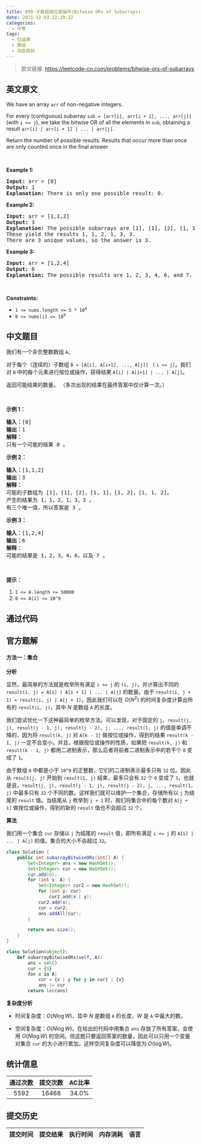 ```yaml
---
title: 898-子数组按位或操作(Bitwise ORs of Subarrays)
date: 2021-12-03 22:29:22
categories:
  - 中等
tags:
  - 位运算
  - 数组
  - 动态规划
---
```


> 原文链接: https://leetcode-cn.com/problems/bitwise-ors-of-subarrays


## 英文原文
<div><p>We have an array <code>arr</code> of non-negative integers.</p>

<p>For every (contiguous) subarray <code>sub = [arr[i], arr[i + 1], ..., arr[j]]</code> (with <code>i &lt;= j</code>), we take the bitwise OR of all the elements in <code>sub</code>, obtaining a result <code>arr[i] | arr[i + 1] | ... | arr[j]</code>.</p>

<p>Return the number of possible results. Results that occur more than once are only counted once in the final answer</p>

<p>&nbsp;</p>
<p><strong>Example 1:</strong></p>

<pre>
<strong>Input:</strong> arr = [0]
<strong>Output:</strong> 1
<strong>Explanation:</strong> There is only one possible result: 0.
</pre>

<p><strong>Example 2:</strong></p>

<pre>
<strong>Input:</strong> arr = [1,1,2]
<strong>Output:</strong> 3
<strong>Explanation:</strong> The possible subarrays are [1], [1], [2], [1, 1], [1, 2], [1, 1, 2].
These yield the results 1, 1, 2, 1, 3, 3.
There are 3 unique values, so the answer is 3.
</pre>

<p><strong>Example 3:</strong></p>

<pre>
<strong>Input:</strong> arr = [1,2,4]
<strong>Output:</strong> 6
<strong>Explanation:</strong> The possible results are 1, 2, 3, 4, 6, and 7.
</pre>

<p>&nbsp;</p>
<p><strong>Constraints:</strong></p>

<ul>
	<li><code>1 &lt;= nums.length &lt;= 5 * 10<sup>4</sup></code></li>
	<li><code>0 &lt;= nums[i]&nbsp;&lt;= 10<sup>9</sup></code></li>
</ul>
</div>

## 中文题目
<div><p>我们有一个非负整数数组&nbsp;<code>A</code>。</p>

<p>对于每个（连续的）子数组&nbsp;<code>B =&nbsp;[A[i], A[i+1], ..., A[j]]</code> （&nbsp;<code>i &lt;= j</code>），我们对&nbsp;<code>B</code>&nbsp;中的每个元素进行按位或操作，获得结果&nbsp;<code>A[i] | A[i+1] | ... | A[j]</code>。</p>

<p>返回可能结果的数量。 （多次出现的结果在最终答案中仅计算一次。）</p>

<p>&nbsp;</p>

<p><strong>示例 1：</strong></p>

<pre><strong>输入：</strong>[0]
<strong>输出：</strong>1
<strong>解释：</strong>
只有一个可能的结果 0 。
</pre>

<p><strong>示例 2：</strong></p>

<pre><strong>输入：</strong>[1,1,2]
<strong>输出：</strong>3
<strong>解释：</strong>
可能的子数组为 [1]，[1]，[2]，[1, 1]，[1, 2]，[1, 1, 2]。
产生的结果为 1，1，2，1，3，3 。
有三个唯一值，所以答案是 3 。
</pre>

<p><strong>示例&nbsp;3：</strong></p>

<pre><strong>输入：</strong>[1,2,4]
<strong>输出：</strong>6
<strong>解释：</strong>
可能的结果是 1，2，3，4，6，以及 7 。
</pre>

<p>&nbsp;</p>

<p><strong>提示：</strong></p>

<ol>
	<li><code>1 &lt;= A.length &lt;= 50000</code></li>
	<li><code>0 &lt;= A[i] &lt;= 10^9</code></li>
</ol>
</div>

## 通过代码
<RecoDemo>
</RecoDemo>


## 官方题解
#### 方法一：集合

**分析**

显然，最简单的方法就是枚举所有满足 `i <= j` 的 `(i, j)`，并计算出不同的 `result(i, j) = A[i] | A[i + 1] | ... | A[j]` 的数量。由于 `result(i, j + 1) = result(i, j) | A[j + 1]`，因此我们可以在 $O(N^2)$ 的时间复杂度计算出所有的 `result(i, j)`，其中 $N$ 是数组 `A` 的长度。

我们尝试优化一下这种最简单的枚举方法。可以发现，对于固定的 `j`，`result(j, j), result(j - 1, j), result(j - 2), j, ..., result(1, j)` 的值是单调不降的，因为将 `result(k, j)` 对 `A[k - 1]` 做按位或操作，得到的结果 `result(k - 1, j)` 一定不会变小。并且，根据按位或操作的性质，如果把 `result(k, j)` 和 `result(k - 1, j)` 都用二进制表示，那么后者将前者二进制表示中的若干个 `0` 变成了 `1`。

由于数组 `A` 中都是小于 `10^9` 的正整数，它们的二进制表示最多只有 `32` 位。因此从 `result(j, j)` 开始到 `result(1, j)` 结束，最多只会有 `32` 个 `0` 变成了 `1`，也就是说，`result(j, j), result(j - 1, j), result(j - 2), j, ..., result(1, j)` 中最多只有 `32` 个不同的数。这样我们就可以维护一个集合，存储所有以 `j` 为结尾的 `result` 值。当结尾从 `j` 枚举到 `j + 1` 时，我们将集合中的每个数对 `A[j + 1]` 做按位或操作，得到的新的 `result` 值也不会超过 `32` 个。

**算法**

我们用一个集合 `cur` 存储以 `j` 为结尾的 `result` 值，即所有满足 `i <= j` 的 `A[i] | ... | A[j]` 的值。集合的大小不会超过 `32`。

```Java [sol1]
class Solution {
    public int subarrayBitwiseORs(int[] A) {
        Set<Integer> ans = new HashSet();
        Set<Integer> cur = new HashSet();
        cur.add(0);
        for (int x: A) {
            Set<Integer> cur2 = new HashSet();
            for (int y: cur)
                cur2.add(x | y);
            cur2.add(x);
            cur = cur2;
            ans.addAll(cur);
        }

        return ans.size();
    }
}
```

```Python [sol1]
class Solution(object):
    def subarrayBitwiseORs(self, A):
        ans = set()
        cur = {0}
        for x in A:
            cur = {x | y for y in cur} | {x}
            ans |= cur
        return len(ans)
```

**复杂度分析**

* 时间复杂度：$O(N \log W)$，其中 $N$ 是数组 `A` 的长度，$W$ 是 `A` 中最大的数。

* 空间复杂度：$O(N \log W)$。在给出的代码中用集合 `ans` 存放了所有答案，会使用 $O(N \log W)$ 的空间。但这题只要返回答案的数量，因此可以只用一个变量对集合 `cur` 的大小进行累加，这样空间复杂度可以降低为 $O(\log W)$。

## 统计信息
| 通过次数 | 提交次数 | AC比率 |
| :------: | :------: | :------: |
|    5592    |    16468    |   34.0%   |

## 提交历史
| 提交时间 | 提交结果 | 执行时间 |  内存消耗  | 语言 |
| :------: | :------: | :------: | :--------: | :--------: |
